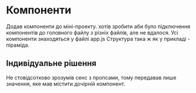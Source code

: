 # Компоненти
Додав компоненти до міні-проекту. хотів зробити аби було підключення компонентів до головного файлу з різніх файлів, але не вдалося.
Усі компоненти знаходяться у файлі app.js 
Структура така ж як у прикладі - піраміда.
## Індивідуальне рішення
Не стовідсотково зрозумів сенс з пропсами, тому передавав лише значення, яке мав містити дочірній компонент.
